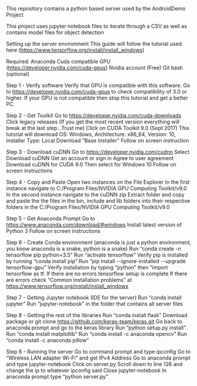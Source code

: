 This repository contains a python based server used by the AndroidDemo Project

This project uses jupyter notebook files to iterate through a CSV as well as contains model files for object detection

Setting up the server environment
This guide will follow the tutorial used here (https://www.tensorflow.org/install/install_windows)

Required:
Anaconda 
Cuda compatible GPU (https://developer.nvidia.com/cuda-gpus)
Nvidia account (Free)
Git bash (optional)


Step 1 - Verify software
Verify that GPU is compatible with this software. Go to https://developer.nvidia.com/cuda-gpus to check compatibility of 3.0 or higher. If your GPU is not compatible then stop this tutorial and get a better PC.

Step 2 - Get Toolkit
Go to https://developer.nvidia.com/cuda-downloads
Click legacy releases (If you get the most recent version everything will break at the last step...Trust me)
Click on CUDA Toolkit 9.0 (Sept 2017) 
This tutorial will download OS: Windows, Architecture: x86_64, Version: 10, Installer Type: Local
Download “Base Installer”
Follow on screen instruction

Step 3 - Download cuDNN
Go to https://developer.nvidia.com/cudnn
Select Download cuDNN
Get an account or sign in
Agree to user agreement
Download cuDNN for CUDA 9.0 
Then select for Windows 10
Follow on screen instructions

Step 4 - Copy and Paste
Open two instances on the File Explorer
In the first instance navigate to C:/Program Files/NVIDIA GPU Computing Toolkit/v9.0
In the second instance navigate to the cuDNN zip
Extract folder and copy and paste the the files in the bin, include and lib folders into their respective folders in the C:/Program Files/NVIDIA GPU Computing Toolkit/v9.0

Step 5 - Get Anaconda Prompt
Go to https://www.anaconda.com/download/#windows
Install latest version of Python 3
Follow on screen instructions

Step 6 - Create Conda environment (anaconda is just a python environment, you know anaconda is a snake, python is a snake)
Run “conda create -n tensorflow pip python=3.5”
Run “activate tensorflow”
Verify pip is installed by running “conda install pip”
Run “pip install --ignore-installed --upgrade tensorflow-gpu”
Verify installation by typing “python” then “import tensorflow as tf.
If there are no errors tensorflow setup is complete
If there are errors check “Common installation problems” at https://www.tensorflow.org/install/install_windows 


Step 7 - Getting Jupyter notebook (IDE for the server)
Run “conda install jupyter”
Run “jupyter-notebook” in the folder that contains all server files

Step 8 - Getting the rest of the libraries
Run  “conda install flask”
Download package or git clone https://github.com/keras-team/keras.git
Go back to anaconda prompt and go to the keras library
Run “python setup.py install”
Run “conda install matplotlib”
Run “conda install -c anaconda opencv”
Run “conda install -c anaconda pillow”


Step 8 - Running the server
Go to command prompt and type ipconfig
Go to “Wireless LAN adapter Wi-Fi” and get IPv4 Address
Go to anaconda prompt and type jupyter-notebook
Click on server.py
Scroll down to line 126 and change the ip to whatever ipconfig said
Close jupyter-notebook 
In anaconda prompt type “python server.py”
